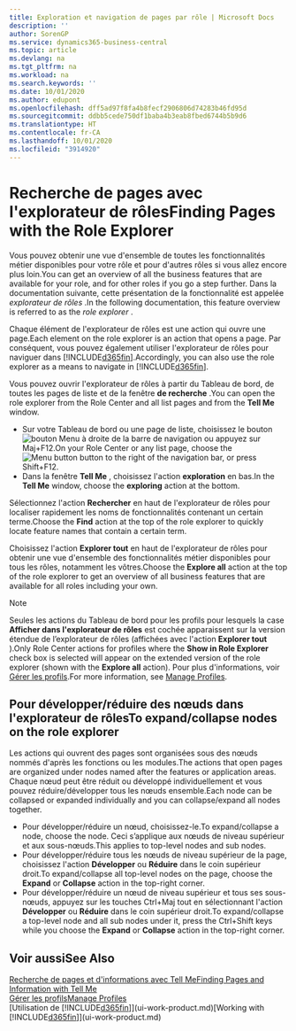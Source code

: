 ```yaml
---
title: Exploration et navigation de pages par rôle | Microsoft Docs
description: ''
author: SorenGP
ms.service: dynamics365-business-central
ms.topic: article
ms.devlang: na
ms.tgt_pltfrm: na
ms.workload: na
ms.search.keywords: ''
ms.date: 10/01/2020
ms.author: edupont
ms.openlocfilehash: dff5ad97f8fa4b8fecf2906806d74283b46fd95d
ms.sourcegitcommit: ddbb5cede750df1baba4b3eab8fbed6744b5b9d6
ms.translationtype: HT
ms.contentlocale: fr-CA
ms.lasthandoff: 10/01/2020
ms.locfileid: "3914920"
---
```

# <a name="finding-pages-with-the-role-explorer"></a><span data-ttu-id="76000-102">Recherche de pages avec l'explorateur de rôles</span><span class="sxs-lookup"><span data-stu-id="76000-102">Finding Pages with the Role Explorer</span></span>
<span data-ttu-id="76000-103">Vous pouvez obtenir une vue d'ensemble de toutes les fonctionnalités métier disponibles pour votre rôle et pour d'autres rôles si vous allez encore plus loin.</span><span class="sxs-lookup"><span data-stu-id="76000-103">You can get an overview of all the business features that are available for your role, and for other roles if you go a step further.</span></span> <span data-ttu-id="76000-104">Dans la documentation suivante, cette présentation de la fonctionnalité est appelée *explorateur de rôles* .</span><span class="sxs-lookup"><span data-stu-id="76000-104">In the following documentation, this feature overview is referred to as the *role explorer* .</span></span>

<span data-ttu-id="76000-105">Chaque élément de l'explorateur de rôles est une action qui ouvre une page.</span><span class="sxs-lookup"><span data-stu-id="76000-105">Each element on the role explorer is an action that opens a page.</span></span> <span data-ttu-id="76000-106">Par conséquent, vous pouvez également utiliser l'explorateur de rôles pour naviguer dans [!INCLUDE[d365fin](includes/d365fin_md.md)].</span><span class="sxs-lookup"><span data-stu-id="76000-106">Accordingly, you can also use the role explorer as a means to navigate in [!INCLUDE[d365fin](includes/d365fin_md.md)].</span></span>

<span data-ttu-id="76000-107">Vous pouvez ouvrir l'explorateur de rôles à partir du Tableau de bord, de toutes les pages de liste et de la fenêtre **de recherche** .</span><span class="sxs-lookup"><span data-stu-id="76000-107">You can open the role explorer from the Role Center and all list pages and from the **Tell Me** window.</span></span>

- <span data-ttu-id="76000-108">Sur votre Tableau de bord ou une page de liste, choisissez le bouton ![bouton Menu](media/ui_menu_button.png "Bouton Menu") à droite de la barre de navigation ou appuyez sur Maj+F12.</span><span class="sxs-lookup"><span data-stu-id="76000-108">On your Role Center or any list page, choose the ![Menu button](media/ui_menu_button.png "Menu button") button to the right of the navigation bar, or press Shift+F12.</span></span>
- <span data-ttu-id="76000-109">Dans la fenêtre **Tell Me** , choisissez l'action **exploration** en bas.</span><span class="sxs-lookup"><span data-stu-id="76000-109">In the **Tell Me** window, choose the **exploring** action at the bottom.</span></span>

<span data-ttu-id="76000-110">Sélectionnez l'action **Rechercher** en haut de l'explorateur de rôles pour localiser rapidement les noms de fonctionnalités contenant un certain terme.</span><span class="sxs-lookup"><span data-stu-id="76000-110">Choose the **Find** action at the top of the role explorer to quickly locate feature names that contain a certain term.</span></span>

<span data-ttu-id="76000-111">Choisissez l'action **Explorer tout** en haut de l'explorateur de rôles pour obtenir une vue d'ensemble des fonctionnalités métier disponibles pour tous les rôles, notamment les vôtres.</span><span class="sxs-lookup"><span data-stu-id="76000-111">Choose the **Explore all** action at the top of the role explorer to get an overview of all business features that are available for all roles including your own.</span></span>

> [!NOTE]
> <span data-ttu-id="76000-112">Seules les actions du Tableau de bord pour les profils pour lesquels la case **Afficher dans l'explorateur de rôles** est cochée apparaissent sur la version étendue de l’explorateur de rôles (affichées avec l'action **Explorer tout** ).</span><span class="sxs-lookup"><span data-stu-id="76000-112">Only Role Center actions for profiles where the **Show in Role Explorer** check box is selected will appear on the extended version of the role explorer (shown with the **Explore all** action).</span></span> <span data-ttu-id="76000-113">Pour plus d'informations, voir [Gérer les profils](admin-users-profiles-roles.md).</span><span class="sxs-lookup"><span data-stu-id="76000-113">For more information, see [Manage Profiles](admin-users-profiles-roles.md).</span></span>

## <a name="to-expandcollapse-nodes-on-the-role-explorer"></a><span data-ttu-id="76000-114">Pour développer/réduire des nœuds dans l'explorateur de rôles</span><span class="sxs-lookup"><span data-stu-id="76000-114">To expand/collapse nodes on the role explorer</span></span>
<span data-ttu-id="76000-115">Les actions qui ouvrent des pages sont organisées sous des nœuds nommés d'après les fonctions ou les modules.</span><span class="sxs-lookup"><span data-stu-id="76000-115">The actions that open pages are organized under nodes named after the features or application areas.</span></span> <span data-ttu-id="76000-116">Chaque nœud peut être réduit ou développé individuellement et vous pouvez réduire/développer tous les nœuds ensemble.</span><span class="sxs-lookup"><span data-stu-id="76000-116">Each node can be collapsed or expanded individually and you can collapse/expand all nodes together.</span></span>

- <span data-ttu-id="76000-117">Pour développer/réduire un nœud, choisissez-le.</span><span class="sxs-lookup"><span data-stu-id="76000-117">To expand/collapse a node, choose the node.</span></span> <span data-ttu-id="76000-118">Ceci s’applique aux nœuds de niveau supérieur et aux sous-nœuds.</span><span class="sxs-lookup"><span data-stu-id="76000-118">This applies to top-level nodes and sub nodes.</span></span>
- <span data-ttu-id="76000-119">Pour développer/réduire tous les nœuds de niveau supérieur de la page, choisissez l'action **Développer** ou **Réduire** dans le coin supérieur droit.</span><span class="sxs-lookup"><span data-stu-id="76000-119">To expand/collapse all top-level nodes on the page, choose the **Expand** or **Collapse** action in the top-right corner.</span></span>
- <span data-ttu-id="76000-120">Pour développer/réduire un nœud de niveau supérieur et tous ses sous-nœuds, appuyez sur les touches Ctrl+Maj tout en sélectionnant l'action **Développer** ou **Réduire** dans le coin supérieur droit.</span><span class="sxs-lookup"><span data-stu-id="76000-120">To expand/collapse a top-level node and all sub nodes under it, press the Ctrl+Shift keys while you choose the **Expand** or **Collapse** action in the top-right corner.</span></span>

## <a name="see-also"></a><span data-ttu-id="76000-121">Voir aussi</span><span class="sxs-lookup"><span data-stu-id="76000-121">See Also</span></span>
[<span data-ttu-id="76000-122">Recherche de pages et d'informations avec Tell Me</span><span class="sxs-lookup"><span data-stu-id="76000-122">Finding Pages and Information with Tell Me</span></span>](ui-search.md)  
[<span data-ttu-id="76000-123">Gérer les profils</span><span class="sxs-lookup"><span data-stu-id="76000-123">Manage Profiles</span></span>](admin-users-profiles-roles.md)  
<span data-ttu-id="76000-124">[Utilisation de [!INCLUDE[d365fin](includes/d365fin_md.md)]](ui-work-product.md)</span><span class="sxs-lookup"><span data-stu-id="76000-124">[Working with [!INCLUDE[d365fin](includes/d365fin_md.md)]](ui-work-product.md)</span></span>
